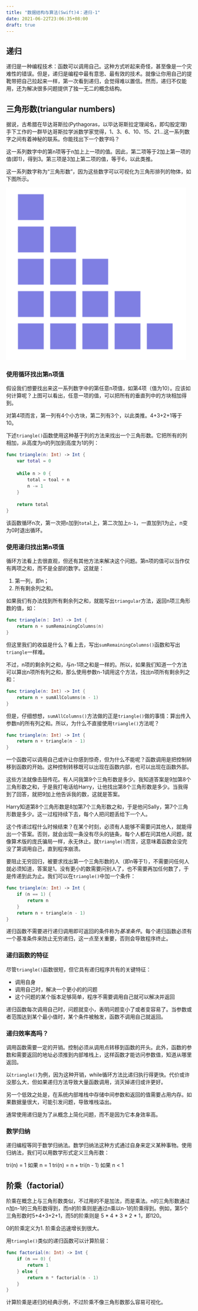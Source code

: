 ```yaml
---
title: "数据结构与算法(Swift)4：递归-1"
date: 2021-06-22T23:06:35+08:00
draft: true
---
```


## 递归

递归是一种编程技术：函数可以调用自己。这种方式听起来奇怪，甚至像是一个灾难性的错误。但是，递归是编程中最有意思、最有效的技术。就像让你用自己的提靴带把自己拉起来一样，第一次看到递归，会觉得难以置信。然而，递归不仅能用，还为解决很多问题提供了独一无二的概念结构。

## 三角形数(triangular numbers)

据说，古希腊在毕达哥斯拉(Pythagoras，以毕达哥斯拉定理闻名，即勾股定理)手下工作的一群毕达哥斯拉学派数学家觉得，1、3、6、10、15、21...这一系列数字之间有着神秘的联系。你能找出下一个数字吗？

这一系列数字中的第n项等于n加上上一项的值。因此，第二项等于2加上第一项的值(即1)，得到3。第三项是3加上第二项的值，等于6，以此类推。

这一系列数字称为“三角形数”，因为这些数字可以可视化为三角形排列的物体，如下图所示。

![Triangle number](/static/algorithms/recursion-triangular-numbers.png)

### 使用循环找出第n项值

假设我们想要找出来这一系列数字中的第任意n项值，如第4项（值为10）。应该如何计算呢？上图可以看出，任意一项的值，可以把所有的垂直列中的方块相加得到。

对第4项而言，第一列有4个小方块，第二列有3个，以此类推。4+3+2+1等于10。

下述`triangle()`函数使用这种基于列的方法来找出一个三角形数。它把所有的列相加，从高度为n的列加到高度为1的列：

```swift
func triangle(n: Int) -> Int {
    var total = 0

    while n > 0 {
        total = toal + n
        n -= 1
    }

    return total
}
```

该函数循环n次，第一次把`n`加到`total`上，第二次加上`n-1`，一直加到1为止，n变为0时退出循环。

### 使用递归找出第n项值

循环方法看上去很直观，但还有其他方法来解决这个问题。第n项的值可以当作仅有两项之和，而不是全部的数字。这就是：

1. 第一列，即n；
2. 所有剩余列之和。

如果我们有办法找到所有剩余列之和，就能写出`triangular`方法，返回n项三角形数的值，如：

```swift
func triangle(n： Int) -> Int {
    return n + sumRemainingColumns(n)
}
```

但这里我们的收益是什么？看上去，写出`sumRemainingColumns()`函数和写出`triangle`一样难。

不过，n项的剩余列之和，与n-1项之和是一样的。所以，如果我们知道一个方法可以算出n项所有列之和，那么使用参数n-1调用这个方法，找出n项所有剩余列之和：

```swift
func triangle(n: Int) -> Int {
    return n + sumAllColumns(n - 1)
}
```

但是，仔细想想，`sumAllColumns()`方法做的正是`triangle()`做的事情：算出传入参数n的所有列之和。所以，为什么不直接使用`triangle()`方法呢？

```swift
func triangle(n: Int) -> Int {
    return n + triangle(n - 1)
}
```

一个函数可以调用自己或许让你感到惊奇，但为什么不能呢？函数调用是把控制转移到函数的开始。这种控制转移既可以出现在函数内部，也可以出现在函数外部。

这些方法就像击鼓传花。有人问我第9个三角形数是多少。我知道答案是9加第8个三角形数之和，于是我打电话给Harry，让他找出第8个三角形数是多少。当我得到了回答，就把9加上他告诉我的数，这就是答案。

Harry知道第8个三角形数是8加第7个三角形数之和，于是他问Sally，第7个三角形数是多少。这一过程持续下去，每个人把问题丢给下一个人。

这个传递过程什么时候结束？在某个时刻，必须有人能够不需要问其他人，就能得出一个答案。否则，就会出现一条没有尽头的链条，每个人都在问其他人问题，就像算术版的庞氏骗局一样，永无休止。就`triangle()`而言，这意味着函数会没完没了第调用自己，直到程序崩溃。

要阻止无穷回归，被要求找出第一个三角形数的人（即n等于1），不需要问任何人就必须知道，答案是1。没有更小的数需要问别人了，也不需要再加任何数了，于是传递到此为止。我们可以在`triangle()`中加一个条件：

```swift
func triangle(n: Int) -> Int {
    if (n == 1) {
        return n
    }
    return n + triangle(n - 1)
}
```

递归函数不需要进行递归调用即可返回的条件称为*基准条件*。每个递归函数必须有一个基准条件来防止无穷递归，这一点至关重要，否则会导致程序终止。

### 递归函数的特征

尽管`triangle()`函数很短，但它具有递归程序共有的关键特征：

* 调用自身
* 调用自己时，解决一个更小的的问题
* 这个问题的某个版本足够简单，程序不需要调用自己就可以解决并返回

递归函数每次调用自己时，问题就变小，表明问题变小了或者变容易了。当参数或者范围达到某个最小值时，某个条件被触发，函数不调用自己就返回。

### 递归效率高吗？

调用函数需要一定的开销。控制必须从调用点转移到函数的开头。此外，函数的参数和需要返回的地址必须推到内部堆栈上，这样函数才能访问参数值，知道从哪里返回。

以`triangle()`为例，因为这种开销，while循环方法比递归执行得更快。代价或许没那么大，但如果递归方法导致大量函数调用，消灭掉递归或许更好。

另一个低效之处是，在系统内部堆栈中存储中间参数和返回的值需要占用内存。如果数据量很大，可能引发问题，导致堆栈溢出。

通常使用递归是为了从概念上简化问题，而不是因为它本身效率高。

### 数学归纳

递归编程等同于数学归纳法。数学归纳法这种方式通过自身来定义某种事物。使用归纳法，我们可以用数学形式定义三角形数：

tri(n) = 1               如果 n = 1
tri(n) = n + tri(n - 1)  如果 n < 1

## 阶乘（factorial）

阶乘在概念上与三角形数类似，不过用的不是加法，而是乘法。n的三角形数通过n加n-1的三角形数得到，而n的阶乘则是通过n乘以n-1的阶乘得到。例如，第5个三角形数时5+4+3+2+1，而5的阶乘则是 5 * 4 * 3 * 2 * 1，即120。

0的阶乘定义为1. 阶乘会迅速增长到很大。

用`triangle()`类似的递归函数可以计算阶层：

```swift
func factorial(n: Int) -> Int {
    if (n == 0) {
        return 1
    } else {
        return n * factorial(n - 1)
    }
}
```

计算阶乘是递归的经典示例，不过阶乘不像三角形数那么容易可视化。
